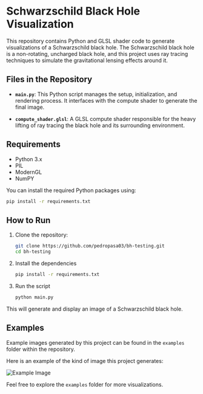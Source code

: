 # Schwarzschild Black Hole Visualization

This repository contains Python and GLSL shader code to generate visualizations of a Schwarzschild black hole. The Schwarzschild black hole is a non-rotating, uncharged black hole, and this project uses ray tracing techniques to simulate the gravitational lensing effects around it.

## Files in the Repository

- **`main.py`**: This Python script manages the setup, initialization, and rendering process. It interfaces with the compute shader to generate the final image.
  
- **`compute_shader.glsl`**: A GLSL compute shader responsible for the heavy lifting of ray tracing the black hole and its surrounding environment.

## Requirements

- Python 3.x
- PIL
- ModernGL
- NumPY

You can install the required Python packages using:

```bash
pip install -r requirements.txt
```

## How to Run

1. Clone the repository:
   ```bash
   git clone https://github.com/pedropasa03/bh-testing.git
   cd bh-testing
   ```
   
2. Install the dependencies
   ```bash
   pip install -r requirements.txt
   ```
   
3. Run the script
   ```bash
   python main.py
   ```
This will generate and display an image of a Schwarzschild black hole.

## Examples

Example images generated by this project can be found in the `examples` folder within the repository.

Here is an example of the kind of image this project generates:

![Example Image](examples/example_image.png)

Feel free to explore the `examples` folder for more visualizations.

